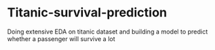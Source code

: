 # Titanic-survival-prediction
Doing extensive EDA on titanic dataset and building a model to predict whether a passenger will survive a lot
